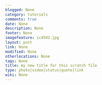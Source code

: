 ```yaml
---
blogged: None
category: tutorials
comments: true
date: None
description: None
footer: None
imagefeature: ic4592.jpg
layout: post
link: None
modified: None
otherlocations: None
tags: None
title: my new title for this scratch file
type: photo|video|status|quote|link
wiki: None
---
```


